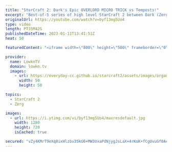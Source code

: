 ```yaml
---
title: "StarCraft 2: Dark's Epic OVERLORD MICRO TRICK vs Tempests!"
excerpt: "Best-of-5 series of high level StarCraft 2 between Dark (Zerg) and Nice (Protoss). This is a very aggressive series of SC2 as the players try to end each of the games early. From Zergling all-ins to Baneling busts and from mass Oracle to unexpected Tempests.  Support my work: https://patreon.com/lowkotv"
originalUrl: https://youtube.com/watch?v=byf13mg5Uo4
type: video
length: PT35M42S
publishedDateTime: 2023-01-11T13:41:51Z
heat: 50

featuredContent: "<iframe width=\"800\" height=\"500\" frameborder=\"0\" src=\"https://www.youtube.com/embed/byf13mg5Uo4\" allow=\"accelerometer; autoplay; encrypted-media; gyroscope; picture-in-picture\" allowfullscreen></iframe>"

provider:
  name: LowkoTV
  domain: lowko.tv
  images:
    - url: https://everyday-cc.github.io/starcraft2/assets/images/organizations/lowko.tv-50x50.jpg
      width: 50
      height: 50

topics:
  - StarCraft 2
  - Zerg

images:
  - url: https://i.ytimg.com/vi/byf13mg5Uo4/maxresdefault.jpg
    width: 1280
    height: 720
    isCached: true

secured: "vZy4KMrT9eXq8ixHlzbv35kU6+MW3UxaPdNjygJsLaX+4rKoK+fCgUvuGf0AcMW9ZlkRWVUjK15myZZpRgYc0lTTVZ2YoMl2MnQS8gCItSevDBacbMiR3iMtIco1VlrizKDmvmDGnVkal2azscXYJEtm7HdKMI1kP261EaPSuzmA+KVqe8mq2f96O7EXBbiUAuSi6ROSEbxcYHh/PjtrBgthnU9BQz2hyOE7jr7PiX4gqlBUQH535hIMk8Vsc4bKRGc/5IaZmS2k9xrhhell0f1C8I6GC3udrrY2KEoJxMuH6EZTrwW+5vn4/cAMxKtyFzvvX708RsDjCfsjtNE+qgqbiGee045h2xrlVkaXNlyYM1Xr651MibBy3p+My+IlfDTzqdENPO0RkjxA/6n+nnb+snuJPotkajJy7Qzj4Eg=;RQynA6/cp9NahK0LVAeeRg=="
---
```


